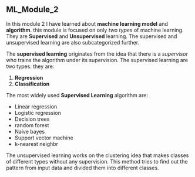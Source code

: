 
## ML_Module_2

In this module 2 I have learned about **machine learning model** and **algorithm**. this module is focused on only *two types* of machine learning. They are **Supervised** and **Unsupervised** learning. The supervised and unsupervised learning are also subcategorized further.

The **supervised learning** originates from the idea that there is a *supervisor* who trains the algorithm under its supervision. The supervised learning are two types. they are:
1. **Regression**
2. **Classification**
                                                

The most widely used **Supervised Learning** algorithm are:
* Linear regression
* Logistic regression
* Decision trees
* random forest
* Naive bayes
* Support vector machine
* k-nearest neighbr


The unsupervised learning works on the clustering idea that makes classes of different types  without any supervision. This method tries to find out the pattern from input data and divided them into different classes. 
